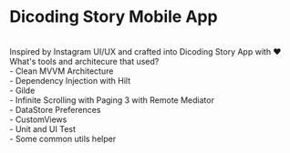 <h1>Dicoding Story Mobile App</h1>
</br>
Inspired by Instagram UI/UX and crafted into Dicoding Story App with ❤️
</br>
What's tools and architecure that used?
</br>
- Clean MVVM Architecture
</br>
- Dependency Injection with Hilt
</br>
- Gilde
</br>
- Infinite Scrolling with Paging 3 with Remote Mediator
</br>
- DataStore Preferences
</br>
- CustomViews
</br>
- Unit and UI Test
</br>
- Some common utils helper 
